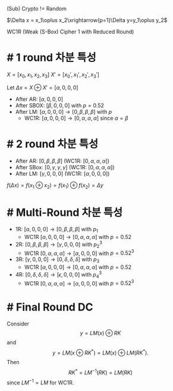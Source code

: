 
(Sub) Crypto != Random

$\Delta x = x_1\oplus x_2\xrightarrow{p=1}\Delta y=y_1\oplus y_2$


WC1R (Weak (S-Box) Cipher 1 with Reduced Round)

# # 1 round 차분 특성

$X = [x_0,x_1,x_2,x_3]$
$X' = [x_0',x_1',x_2',x_3']$

Let $\Delta x=X\oplus X'=[\alpha,0,0,0]$

- After AR: $[\alpha,0,0,0]$
- After SBOX: $[\beta,0,0,0]$ with $p=0.52$
- After LM: $[\alpha,0,0,0]\to[0,\beta,\beta,\beta]$ with $p$
	- WC1R: $[\alpha,0,0,0]\to[0,\alpha,\alpha,\alpha]$ since $\alpha=\beta$

# # 2 round 차분 특성

- After AR: $[0,\beta,\beta,\beta]$ (WC1R: $[0,\alpha,\alpha,\alpha]$)
- After SBox: $[0,\gamma,\gamma,\gamma]$ (WC1R: $[0,\alpha,\alpha,\alpha]$)
- After LM: $[\gamma,0,0,0]$ (WC1R: $[\alpha,0,0,0]$)

$f(\Delta x)=f(x_1\oplus x_2)=f(x_1)\oplus f(x_2)=\Delta y$

# # Multi-Round 차분 특성

- 1R: $[\alpha,0,0,0]\to[0,\beta,\beta,\beta]$ with $p_1$
	- WC1R $[\alpha,0,0,0]\to[0,\alpha,\alpha,\alpha]$ with $p=0.52$
- 2R: $[0,\beta,\beta,\beta]\to[\gamma,0,0,0]$ with $p_2^3$
	- WC1R $[0,\alpha,\alpha,\alpha]\to[\alpha,0,0,0]$ with $p=0.52^3$
- 3R: $[\gamma,0,0,0]\to[0,\delta,\delta,\delta]$ with $p_3$
	- WC1R $[\alpha,0,0,0]\to[0,\alpha,\alpha,\alpha]$ with $p=0.52$
- 4R: $[0,\delta,\delta,\delta]\to[\epsilon,0,0,0]$ with $p_4^3$
	- WC1R $[0,\alpha,\alpha,\alpha]\to[\alpha,0,0,0]$ with $p=0.52^3$

# # Final Round DC

Consider
$$
y=LM(x)\oplus RK
$$
and 
$$
y= LM(x\oplus RK^*)=LM(x)\oplus LM(RK^*).
$$
Then
$$
RK^*=LM^{-1}(RK)=LM(RK)
$$
since $LM^{-1}=LM$ for WC1R.

